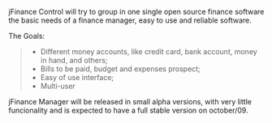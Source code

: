 jFinance Control will try to group in one single open source finance software the basic needs of a finance manager, easy to use and reliable software.

The Goals:
> - Different money accounts, like credit card, bank account, money in hand, and others;
> - Bills to be paid, budget and expenses prospect;
> - Easy of use interface;
> - Multi-user

jFinance Manager will be released in small alpha versions, with very little funcionality and is expected to have a full stable version on october/09.